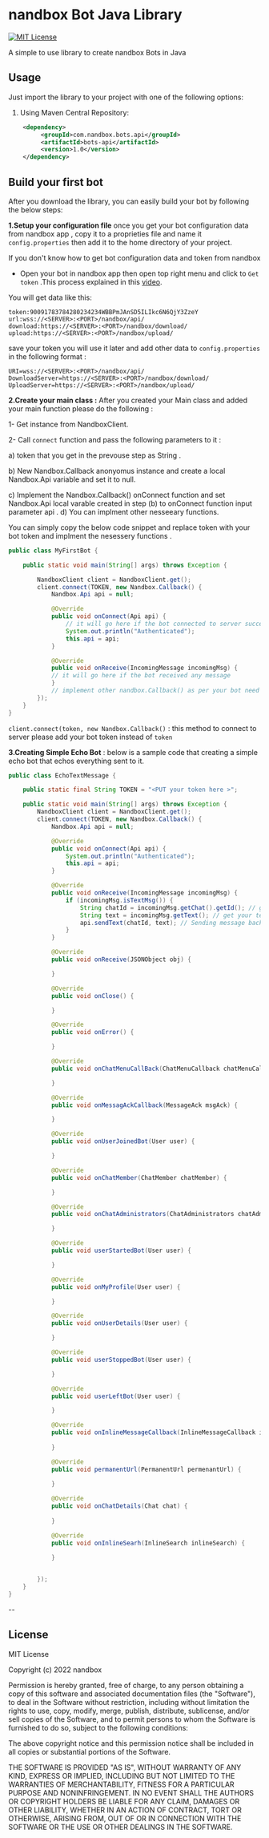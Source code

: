 
# nandbox Bot Java Library

[![MIT License](http://img.shields.io/badge/license-MIT-blue.svg?style=flat)](https://github.com/nandbox/nandboxbotsapi/blob/master/LICENSE)

A simple to use library to create nandbox Bots in Java

## Usage

Just import  the library to your project with one of the following options:

  1. Using Maven Central Repository:

```xml
    <dependency>
         <groupId>com.nandbox.bots.api</groupId>
		 <artifactId>bots-api</artifactId>
		 <version>1.0</version>
    </dependency>
```
## Build your first bot
After you download the library, you can easily build your bot by following the below steps:

**1.Setup your configuration file** once you get your bot configuration data from nandbox app , copy it to a proprieties file and name it  `config.properties` then add it to the home directory of your project.

If you don't know how to get bot configuration data and token from nandbox 

- Open your bot in nandbox app then open  top right menu and click to `Get token` .This process explained in this [video](https://www.youtube.com/watch?v=FXb6tjOuxSc&feature=youtu.be).



You will get data like this:
``` 
token:90091783784280234234WBBPmJAnSD5ILIkc6N6QjY3ZzeY
url:wss://<SERVER>:<PORT>/nandbox/api/  
download:https://<SERVER>:<PORT>/nandbox/download/  
upload:https://<SERVER>:<PORT>/nandbox/upload/
```
save your token you will use it later and add other data to  `config.properties` in the following format :
``` 
URI=wss://<SERVER>:<PORT>/nandbox/api/
DownloadServer=https://<SERVER>:<PORT>/nandbox/download/  
UploadServer=https://<SERVER>:<PORT>/nandbox/upload/
```

**2.Create your main class :**  After you created your Main class and added your main function please do the following :

1- Get instance from NandboxClient.

2- Call `connect` function and pass the following parameters to it :

 a) token that you get in the prevouse step as String .
 
 b) New Nandbox.Callback anonyomus instance and create a local Nandbox.Api variable and set it to null.
 
 c) Implement the Nandbox.Callback() onConnect function and set Nandbox.Api local varable created in step (b) to onConnect function input parameter api .
 d) You can implment other nesseeary functions.
 
 You can simply copy the below code snippet and replace token with your bot token and implment the nesessery functions .

```java
public class MyFirstBot {

	public static void main(String[] args) throws Exception {

		NandboxClient client = NandboxClient.get();
		client.connect(TOKEN, new Nandbox.Callback() {
			Nandbox.Api api = null;

			@Override
			public void onConnect(Api api) {
				// it will go here if the bot connected to server successfuly 
				System.out.println("Authenticated");
				this.api = api;
			}

			@Override
			public void onReceive(IncomingMessage incomingMsg) {
			// it will go here if the bot received any message 
			}
			// implement other nandbox.Callback() as per your bot need .
		});
	}
}
```
`client.connect(token, new Nandbox.Callback()`  : this method to connect to server please add your bot token  instead of `token`

**3.Creating Simple Echo Bot** : below is a sample code that creating a simple echo bot that echos everything sent to it.
```java
public class EchoTextMessage {

	public static final String TOKEN = "<PUT your token here >";

	public static void main(String[] args) throws Exception {
		NandboxClient client = NandboxClient.get();
		client.connect(TOKEN, new Nandbox.Callback() {
			Nandbox.Api api = null;

			@Override
			public void onConnect(Api api) {
				System.out.println("Authenticated");
				this.api = api;
			}

			@Override
			public void onReceive(IncomingMessage incomingMsg) {
				if (incomingMsg.isTextMsg()) {
					String chatId = incomingMsg.getChat().getId(); // get your chat Id
					String text = incomingMsg.getText(); // get your text message
					api.sendText(chatId, text); // Sending message back as an Echo
				}
			}

			@Override
			public void onReceive(JSONObject obj) {

			}

			@Override
			public void onClose() {

			}

			@Override
			public void onError() {

			}

			@Override
			public void onChatMenuCallBack(ChatMenuCallback chatMenuCallback) {

			}

			@Override
			public void onMessagAckCallback(MessageAck msgAck) {

			}

			@Override
			public void onUserJoinedBot(User user) {

			}

			@Override
			public void onChatMember(ChatMember chatMember) {

			}

			@Override
			public void onChatAdministrators(ChatAdministrators chatAdministrators) {

			}

			@Override
			public void userStartedBot(User user) {

			}

			@Override
			public void onMyProfile(User user) {

			}

			@Override
			public void onUserDetails(User user) {

			}

			@Override
			public void userStoppedBot(User user) {

			}

			@Override
			public void userLeftBot(User user) {

			}

			@Override
			public void onInlineMessageCallback(InlineMessageCallback inlineMsgCallback) {
				
			}

			@Override
			public void permanentUrl(PermanentUrl permenantUrl) {
				
			}

			@Override
			public void onChatDetails(Chat chat) {
				
			}

			@Override
			public void onInlineSearh(InlineSearch inlineSearch) {
			
			}


		});
	}
}
```
--
## License 
MIT License

Copyright (c) 2022 nandbox

Permission is hereby granted, free of charge, to any person obtaining a copy
of this software and associated documentation files (the "Software"), to deal
in the Software without restriction, including without limitation the rights
to use, copy, modify, merge, publish, distribute, sublicense, and/or sell
copies of the Software, and to permit persons to whom the Software is
furnished to do so, subject to the following conditions:

The above copyright notice and this permission notice shall be included in all
copies or substantial portions of the Software.

THE SOFTWARE IS PROVIDED "AS IS", WITHOUT WARRANTY OF ANY KIND, EXPRESS OR
IMPLIED, INCLUDING BUT NOT LIMITED TO THE WARRANTIES OF MERCHANTABILITY,
FITNESS FOR A PARTICULAR PURPOSE AND NONINFRINGEMENT. IN NO EVENT SHALL THE
AUTHORS OR COPYRIGHT HOLDERS BE LIABLE FOR ANY CLAIM, DAMAGES OR OTHER
LIABILITY, WHETHER IN AN ACTION OF CONTRACT, TORT OR OTHERWISE, ARISING FROM,
OUT OF OR IN CONNECTION WITH THE SOFTWARE OR THE USE OR OTHER DEALINGS IN THE
SOFTWARE.
